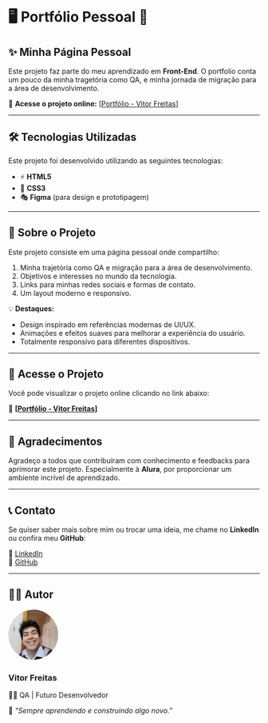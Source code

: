 # 🖥️ Portfólio Pessoal 🚀

## ✨ Minha Página Pessoal

Este projeto faz parte do meu aprendizado em **Front-End**. O portfolio conta um pouco da minha tragetória como QA, e minha jornada de migração para a área de desenvolvimento.

🔗 **Acesse o projeto online:** [[Portfólio - Vitor Freitas](https://portfolio-vitor-freitas1s-projects.vercel.app/index.html)]

---

## 🛠️ Tecnologias Utilizadas

Este projeto foi desenvolvido utilizando as seguintes tecnologias:

- ⚡ **HTML5**
- 🎨 **CSS3**
- 🎭 **Figma** (para design e prototipagem)

---

## 📌 Sobre o Projeto

Este projeto consiste em uma página pessoal onde compartilho:

1. Minha trajetória como QA e migração para a área de desenvolvimento.
2. Objetivos e interesses no mundo da tecnologia.
3. Links para minhas redes sociais e formas de contato.
4. Um layout moderno e responsivo.

💡 **Destaques:**
- Design inspirado em referências modernas de UI/UX.
- Animações e efeitos suaves para melhorar a experiência do usuário.
- Totalmente responsivo para diferentes dispositivos.

---

## 🔗 Acesse o Projeto
Você pode visualizar o projeto online clicando no link abaixo:

🔗 **[[Portfólio - Vitor Freitas](https://portfolio-vitor-freitas1s-projects.vercel.app/index.html)]**

---

## 💙 Agradecimentos
Agradeço a todos que contribuíram com conhecimento e feedbacks para aprimorar este projeto. Especialmente à **Alura**, por proporcionar um ambiente incrível de aprendizado.

---

## 📞 Contato
Se quiser saber mais sobre mim ou trocar uma ideia, me chame no **LinkedIn** ou confira meu **GitHub**:

📌 [LinkedIn](https://linkedin.com/in/vitor-freitas1)  
📌 [GitHub](https://github.com/vitor-freitas1)

---

## 👨‍💻 Autor

<img src="./assets/vitor.jpg" width="100px" height="100px" style="border-radius: 50%;" />

### **Vitor Freitas**  
🧑‍💻 QA | Futuro Desenvolvedor

📌 _“Sempre aprendendo e construindo algo novo.”_
